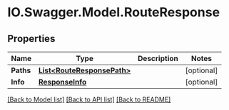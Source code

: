 # IO.Swagger.Model.RouteResponse
## Properties

Name | Type | Description | Notes
------------ | ------------- | ------------- | -------------
**Paths** | [**List&lt;RouteResponsePath&gt;**](RouteResponsePath.md) |  | [optional] 
**Info** | [**ResponseInfo**](ResponseInfo.md) |  | [optional] 

[[Back to Model list]](../README.md#documentation-for-models) [[Back to API list]](../README.md#documentation-for-api-endpoints) [[Back to README]](../README.md)

